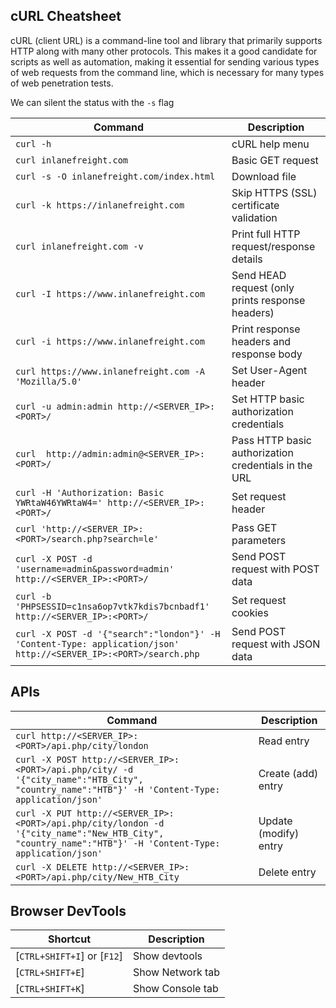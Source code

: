 ## cURL Cheatsheet
cURL (client URL) is a command-line tool and library that primarily supports HTTP along with many other protocols. 
This makes it a good candidate for scripts as well as automation, making it essential for sending various types of 
web requests from the command line, which is necessary for many types of web penetration tests. 

We can silent the status with the `-s` flag

| **Command**                                                                                                      | **Description**                                      |
|------------------------------------------------------------------------------------------------------------------|------------------------------------------------------|
| `curl -h`                                                                                                        | cURL help menu                                       |
| `curl inlanefreight.com`                                                                                         | Basic GET request                                    |
| `curl -s -O inlanefreight.com/index.html`                                                                        | Download file                                        |
| `curl -k https://inlanefreight.com`                                                                              | Skip HTTPS (SSL) certificate validation              |
| `curl inlanefreight.com -v`                                                                                      | Print full HTTP request/response details             |
| `curl -I https://www.inlanefreight.com`                                                                          | Send HEAD request (only prints response headers)     |
| `curl -i https://www.inlanefreight.com`                                                                          | Print response headers and response body             |
| `curl https://www.inlanefreight.com -A 'Mozilla/5.0'`                                                            | Set User-Agent header                                |
| `curl -u admin:admin http://<SERVER_IP>:<PORT>/`                                                                 | Set HTTP basic authorization credentials             |
| `curl  http://admin:admin@<SERVER_IP>:<PORT>/`                                                                   | Pass HTTP basic authorization credentials in the URL |
| `curl -H 'Authorization: Basic YWRtaW46YWRtaW4=' http://<SERVER_IP>:<PORT>/`                                     | Set request header                                   |
| `curl 'http://<SERVER_IP>:<PORT>/search.php?search=le'`                                                          | Pass GET parameters                                  |
| `curl -X POST -d 'username=admin&password=admin' http://<SERVER_IP>:<PORT>/`                                     | Send POST request with POST data                     |
| `curl -b 'PHPSESSID=c1nsa6op7vtk7kdis7bcnbadf1' http://<SERVER_IP>:<PORT>/`                                      | Set request cookies                                  |
| `curl -X POST -d '{"search":"london"}' -H 'Content-Type: application/json' http://<SERVER_IP>:<PORT>/search.php` | Send POST request with JSON data                     |

## APIs
| **Command**                                                                                                                                             | **Description**       |
|---------------------------------------------------------------------------------------------------------------------------------------------------------|-----------------------|
| `curl http://<SERVER_IP>:<PORT>/api.php/city/london`                                                                                                    | Read entry            |
| `curl -X POST http://<SERVER_IP>:<PORT>/api.php/city/ -d '{"city_name":"HTB_City", "country_name":"HTB"}' -H 'Content-Type: application/json'`          | Create (add) entry    |
| `curl -X PUT http://<SERVER_IP>:<PORT>/api.php/city/london -d '{"city_name":"New_HTB_City", "country_name":"HTB"}' -H 'Content-Type: application/json'` | Update (modify) entry |
| `curl -X DELETE http://<SERVER_IP>:<PORT>/api.php/city/New_HTB_City`                                                                                    | Delete entry          |

## Browser DevTools

| **Shortcut**                | **Description**  |
|-----------------------------|------------------|
| [`CTRL+SHIFT+I`] or [`F12`] | Show devtools    |
| [`CTRL+SHIFT+E`]            | Show Network tab |
| [`CTRL+SHIFT+K`]            | Show Console tab |
